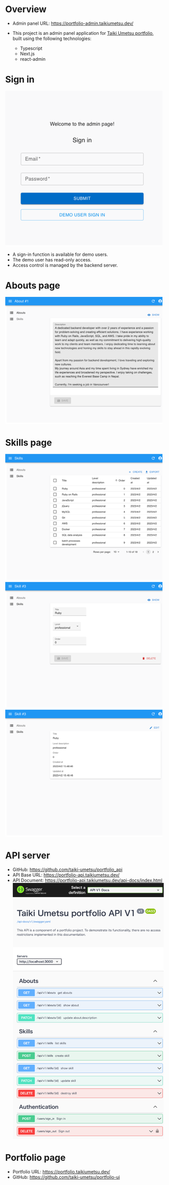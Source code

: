 # Overview

- Admin panel URL: https://portfolio-admin.taikiumetsu.dev/
- This project is an admin panel application for [Taiki Umetsu portfolio](https://portfolio.taikiumetsu.dev/), built using the following technologies:

  - Typescript
  - Next.js
  - react-admin

# Sign in

<img src="public/readme/sign-in.png" width="500px">

- A sign-in function is available for demo users.
- The demo user has read-only access.
- Access control is managed by the backend server.

# Abouts page

<img src="public/readme/about-edit.png" width="500px">

# Skills page

<img src="public/readme/skills-index.png" width="500px">
<img src="public/readme/skills-edit.png" width="500px">
<img src="public/readme/skills-show.png" width="500px">

# API server

- GitHub: https://github.com/taiki-umetsu/portfolio_api
- API Base URL: https://portfolio-api.taikiumetsu.dev/
- API Document: https://portfolio-api.taikiumetsu.dev/api-docs/index.html<br>
  <img src="public/readme/api-docs.png" width="500px">

# Portfolio page

- Portfolio URL: https://portfolio.taikiumetsu.dev/
- GitHub: https://github.com/taiki-umetsu/portfolio-ui
